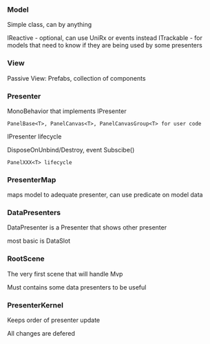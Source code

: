 ### Model

Simple class, can by anything

IReactive - optional, can use UniRx or events instead
ITrackable - for models that need to know if they are being used by some presenters

### View

Passive View: Prefabs, collection of components

### Presenter

MonoBehavior that implements IPresenter

    PanelBase<T>, PanelCanvas<T>, PanelCanvasGroup<T> for user code

IPresenter lifecycle

DisposeOnUnbind/Destroy, event Subscibe()

    PanelXXX<T> lifecycle

### PresenterMap

maps model to adequate presenter, can use predicate on model data

### DataPresenters

DataPresenter is a Presenter that shows other presenter

most basic is DataSlot

### RootScene

The very first scene that will handle Mvp

Must contains some data presenters to be useful

### PresenterKernel

Keeps order of presenter update

All changes are defered